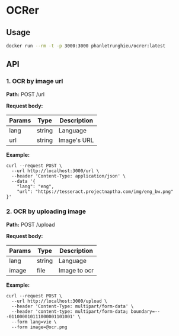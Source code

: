 # OCRer

## Usage

```bash
docker run --rm -t -p 3000:3000 phanletrunghieu/ocrer:latest
```

## API

### 1. OCR by image url

**Path:** POST /url

**Request body:**

| Params | Type | Description |
|--|--|--|
| lang | string | Language |
| url | string | Image's URL |


**Example:**

```
curl --request POST \
  --url http://localhost:3000/url \
  --header 'Content-Type: application/json' \
  --data '{
	"lang": "eng",
	"url": "https://tesseract.projectnaptha.com/img/eng_bw.png"
}'
```

### 2. OCR by uploading image

**Path:** POST /upload

**Request body:**

| Params | Type | Description |
|--|--|--|
| lang | string | Language |
| image | file | Image to ocr |


**Example:**

```
curl --request POST \
  --url http://localhost:3000/upload \
  --header 'Content-Type: multipart/form-data' \
  --header 'content-type: multipart/form-data; boundary=---011000010111000001101001' \
  --form lang=vie \
  --form image=@ocr.png
```